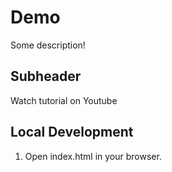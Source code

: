# Demo

Some description!

## Subheader

Watch tutorial on Youtube

## Local Development

1. Open index.html in your browser.
